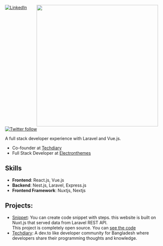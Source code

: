 [<img align="right" width="400" src="https://github-readme-stats.vercel.app/api?username=shoaibsharif&theme=tokyonight&show_icons=true"/>](https://github.com/shoaibsharif)
[![LinkedIn](https://img.shields.io/badge/%20-Connect-black?color=14171A&labelColor=212121&logo=linkedin&logoColor=ffffff)](https://www.linkedin.com/in/shoaibbsharif)
[![Twitter follow](https://img.shields.io/twitter/follow/ShoaibBinSharif?style=social)](https://twitter.com/ShoaibBinSharif)

A full stack developer experience with Laravel and Vue.js. 

- Co-founder at [Techdiary](https://www.techdiary.dev)
- Full Stack Developer at [Electronthemes](https://electronthemes.com)

## Skills
- **Frontend**: React.js, Vue.js
- **Backend**: Nest.js, Laravel, Express.js
- **Frontend Framework**: Nuxtjs, Nextjs

## Projects:

- [Snippet](https://snippet.shoaibsharif.dev):
  You can create code snippet with steps. this website is built on Nuxt.js that served data from Laravel REST API.<br>
  This project is completely open source. You can [see the code](https://github.com/shoaibsharif/snippet_frontend)
- [Techdiary](https://www.techdiary.dev):
  A dev.to like developer community for Bangladesh where developers share their programming thoughts and knowledge.
